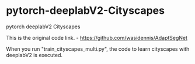 # pytorch-deeplabV2-Cityscapes

pytorch deeplabV2 Cityscapes

This is the original code link. - https://github.com/wasidennis/AdaptSegNet

When you run "train_cityscapes_multi.py", the code to learn cityscapes with deeplabV2 is executed.

